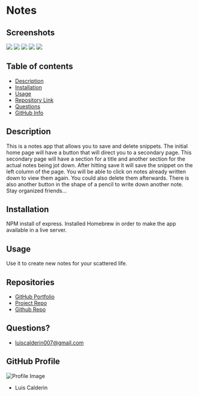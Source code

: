 # Notes

## Screenshots
![](img/home)
![](img/note)
![](img/first)
![](img/saved)
![](img/view)

## Table of contents
- [Description](#Description)
- [Installation](#Installation)
- [Usage](#Usage)
- [Repository Link](#Repositories)
- [Questions](#Questions?)
- [GitHub Info](#GitHub) 
## Description 
This is a notes app that allows you to save and delete snippets. The initial home page will have a button that will direct you to a secondary page. This secondary page will have a section for a title and another section for the actual notes being jot down. After hitting save it will save the snippet on the left column of the page. You will be able to click on notes already written down to view them again. You could also delete them afterwards. There is also another button in the shape of a pencil to write down another note. Stay organized friends…
## Installation
NPM install of express. Installed Homebrew in order to make the app available in a live server.
## Usage
Use it to create new notes for your scattered life.
## Repositories
- [GitHub Portfolio](https://github.com/lcalderin12)
- [Project Repo](https://agile-crag-07827.herokuapp.com/)
- [Github Repo](https://github.com/lcalderin12/Notes)
## Questions?
- luiscalderin007@gmail.com
## GitHub Profile
![Profile Image](https://avatars2.githubusercontent.com/u/24910227?v=4)
- Luis Calderin
